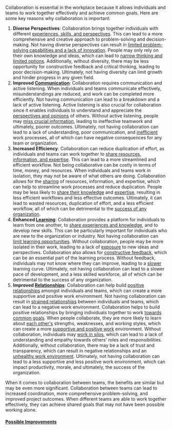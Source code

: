 Collaboration is essential in the workplace because it allows individuals and teams to work together effectively and achieve common goals. Here are some key reasons why collaboration is important:

1. **Diverse Perspectives**: Collaboration brings together individuals with different [experiences, skills, and perspectives](../Improvements/Lack%20of%20Knowledge%20Improvements.md). This can lead to a more comprehensive and creative approach to problem-solving and decision-making. Not having diverse perspectives can result in [limited problem-solving capabilities and a lack of innovation](Efficiency.md). People may only rely on their own knowledge and ideas, which can lead to [narrow thinking and limited options](Lack%20of%20Knowledge.md). Additionally, without diversity, there may be less opportunity for constructive feedback and critical thinking, leading to poor decision-making. Ultimately, not having diversity can limit growth and hinder progress in any given field.
2. **Improved [Communication](../Improvements/Cross-Talking%20Improvements.md)**: Collaboration requires communication and active listening. When individuals and teams communicate effectively, misunderstandings are reduced, and work can be completed more efficiently. Not having communication can lead to a breakdown and a lack of active listening. Active listening is also crucial for collaboration since it enables individuals to understand and appreciate the [perspectives and opinions](Afraid%20of%20Change%20Imprvoements.md) of others. Without active listening, people may [miss crucial information](Email%20Chains.md), leading to ineffective teamwork and ultimately, poorer outcomes. Ultimately, not having collaboration can lead to a lack of understanding, poor communication, and [inefficient](Efficiency.md) work processes, all of which can have negative consequences for any team or organization.
3. **Increased Efficiency**: Collaboration can reduce duplication of effort, as individuals and teams can work together to [share resources, information, and expertise](../Improvements/Lack%20of%20Knowledge%20Improvements.md). This can lead to a more streamlined and efficient workflow. Not being collaborative can be costly in terms of time, money, and resources. When individuals and teams work in isolation, they may not be aware of what others are doing. Collaboration allows for the [sharing](Cross-Talking.md) of resources, information, and expertise, which can help to streamline work processes and reduce duplication. People may be less likely to [share their knowledge](Lack%20of%20Knowledge.md) and [expertise](Lack%20of%20Communication.md), resulting in less efficient workflows and less effective outcomes. Ultimately, it can lead to wasted resources, duplication of effort, and a less efficient workflow, all of which can be detrimental to the [success of any organization](Company%20Culture.md).
4. **Enhanced [Learning](../Improvements/Lack%20of%20Knowledge%20Improvements.md)**: Collaboration provides a platform for individuals to learn from one another, to [share experiences and knowledge](../Improvements/Lack%20of%20Knowledge%20Improvements.md), and to develop new skills. This can be particularly important for individuals who are new to the organization or industry. Not having collaboration can [limit learning opportunities](Lack%20of%20Backup.md). Without collaboration, people may be more isolated in their work, leading to a lack of [exposure](Afraid%20of%20Change.md) to new ideas and perspectives. Collaboration also allows for [constructive feedback](../Improvements/Cross%20Checking%20Improvements.md), which can be an essential part of the learning process. Without feedback, individuals may not know where they can improve, leading to a [slower](Efficiency.md) learning curve. Ultimately, not having collaboration can lead to a slower pace of development, and a less skilled workforce, all of which can be detrimental to the success of any organization.
5. **Improved [Relationships](Company%20Culture.md)**: Collaboration can help build [positive relationships](../Improvements/Company%20Culture%20Improvements.md) amongst individuals and teams, which can create a more supportive and positive work environment. Not having collaboration can result in [strained relationships](Company%20Culture.md) between individuals and teams, which can lead to a negative work environment. Collaboration helps to build positive relationships by bringing individuals together to work [towards common goals](../Improvements/Efficiency%20Improvements.md). When people collaborate, they are more likely to learn about [each other's](../Improvements/Cross-Talking%20Improvements.md) strengths, weaknesses, and working styles, which can create a more [supportive and positive work](../Improvements/Lack%20of%20Teamwork%20Improvements.md) environment. Without collaboration, individuals may [work in silos](Lack%20Of%20Teamwork.md), which can lead to a lack of understanding and empathy towards others' roles and responsibilities. Additionally, without collaboration, there may be a lack of trust and transparency, which can result in negative relationships and an [unhealthy work environment](Company%20Culture.md). Ultimately, not having collaboration can lead to a less supportive and less positive work environment, which can impact productivity, morale, and ultimately, the success of the organization.

When it comes to collaboration between teams, the benefits are similar but may be even more significant. Collaboration between teams can lead to increased coordination, more comprehensive problem-solving, and improved project outcomes. When different teams are able to work together effectively, they can achieve shared goals that may not have been possible working alone.

#### [Possible Improvements](../Improvements/Collaboration%20Improvements.md)